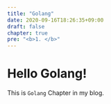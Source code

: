 ```yaml
---
title: "Golang"
date: 2020-09-16T18:26:35+09:00
draft: false
chapter: true
pre: "<b>1. </b>"
---
```


# Hello Golang!

This is `Golang` Chapter in my blog.
<!-- 
Table Of Contents
{{% children style="h2" description="false" %}} 
-->

